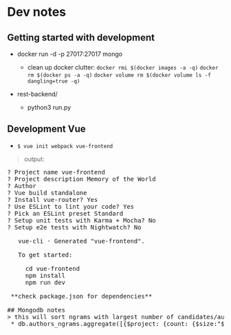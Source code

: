 # Dev notes
## Getting started with development

  * docker run -d -p 27017:27017 mongo
    * clean up docker clutter:
    `docker rmi $(docker images -a -q)`
    `docker rm $(docker ps -a -q)`
    `docker volume rm $(docker volume ls -f dangling=true -q)`
    
  * rest-backend/
    * python3 run.py
    
## Development Vue

  * `$ vue init webpack vue-frontend` 
 > output:
 
<pre>
? Project name vue-frontend
? Project description Memory of the World
? Author 
? Vue build standalone
? Install vue-router? Yes
? Use ESLint to lint your code? Yes
? Pick an ESLint preset Standard
? Setup unit tests with Karma + Mocha? No
? Setup e2e tests with Nightwatch? No

   vue-cli · Generated "vue-frontend".

   To get started:
   
     cd vue-frontend
     npm install
     npm run dev

 **check package.json for dependencies**

## Mongodb notes
> this will sort ngrams with largest number of candidates/authors:
 * db.authors_ngrams.aggregate([{$project: {count: {$size:"$authors"}}}, {$sort: {'count':-1}}])
